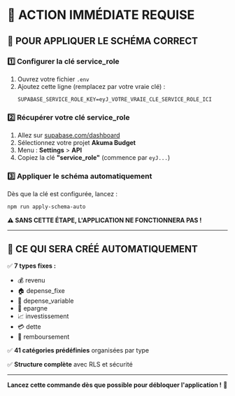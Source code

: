 # 🚨 ACTION IMMÉDIATE REQUISE

## 📝 **POUR APPLIQUER LE SCHÉMA CORRECT**

### 1️⃣ **Configurer la clé service_role**
1. Ouvrez votre fichier `.env`
2. Ajoutez cette ligne (remplacez par votre vraie clé) :
   ```env
   SUPABASE_SERVICE_ROLE_KEY=eyJ_VOTRE_VRAIE_CLE_SERVICE_ROLE_ICI
   ```

### 2️⃣ **Récupérer votre clé service_role**
1. Allez sur [supabase.com/dashboard](https://supabase.com/dashboard)
2. Sélectionnez votre projet **Akuma Budget**
3. Menu : **Settings** > **API**
4. Copiez la clé **"service_role"** (commence par `eyJ...`)

### 3️⃣ **Appliquer le schéma automatiquement**
Dès que la clé est configurée, lancez :
```bash
npm run apply-schema-auto
```

**⚠️ SANS CETTE ÉTAPE, L'APPLICATION NE FONCTIONNERA PAS !**

---

## 🎯 **CE QUI SERA CRÉÉ AUTOMATIQUEMENT**

✅ **7 types fixes :**
- 💰 revenu
- 🏠 depense_fixe  
- 🛒 depense_variable
- 🏦 epargne
- 📈 investissement
- 💳 dette
- 💸 remboursement

✅ **41 catégories prédéfinies** organisées par type

✅ **Structure complète** avec RLS et sécurité

---

**Lancez cette commande dès que possible pour débloquer l'application !** 🚀
